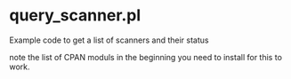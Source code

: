 query_scanner.pl
=============
Example code to get a list of scanners and their status

note the list of CPAN moduls in the beginning you need to install for this to work.
